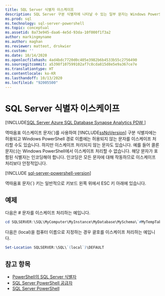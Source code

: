 ```yaml
---
title: SQL Server 식별자 이스케이프
description: SQL Server 구분 식별자에 나타날 수 있는 일부 문자는 Windows PowerShell 경로에서 지원되지 않습니다. 이 가운데 일부를 역따옴표 문자(`)로 이스케이프 처리하는 방법을 알아봅니다.
ms.prod: sql
ms.technology: sql-server-powershell
ms.topic: conceptual
ms.assetid: 8a73e945-daa6-4e5d-93da-10f000f1f3a2
author: markingmyname
ms.author: maghan
ms.reviewer: matteot, drskwier
ms.custom: ''
ms.date: 10/14/2020
ms.openlocfilehash: 4ad4bdc7720d0c405e3982b6b4533b55c2756490
ms.sourcegitcommit: a5398f107599102af7c8cda815d8e5e9a367ce7e
ms.translationtype: HT
ms.contentlocale: ko-KR
ms.lasthandoff: 10/13/2020
ms.locfileid: "92005500"
---
```

# <a name="escape-sql-server-identifiers"></a>SQL Server 식별자 이스케이프

[!INCLUDE[SQL Server Azure SQL Database Synapse Analytics PDW ](../includes/applies-to-version/sql-asdb-asdbmi-asa-pdw.md)]

역따옴표 이스케이프 문자(`)를 사용하여 [!INCLUDE[ssNoVersion](../includes/ssnoversion-md.md)] 구분 식별자에는 허용되고 Windows PowerShell 경로 이름에는 허용되지 않는 문자를 이스케이프 처리할 수도 있습니다. 하지만 이스케이프 처리되지 않는 문자도 있습니다. 예를 들어 콜론 문자(:)는 Windows PowerShell에서 이스케이프 처리할 수 없습니다. 해당 문자가 포함된 식별자는 인코딩해야 합니다. 인코딩은 모든 문자에 대해 작동하므로 이스케이프 처리보다 안정적입니다.  

[!INCLUDE [sql-server-powershell-version](../includes/sql-server-powershell-version.md)]

역따옴표 문자(`) 키는 일반적으로 키보드 왼쪽 위에서 ESC 키 아래에 있습니다.  

## <a name="examples"></a>예제

다음은 # 문자를 이스케이프 처리하는 예입니다.  

```powershell
cd SQLSERVER:\SQL\MyComputer\MyInstance\MyDatabase\MySchema\`#MyTempTable  
```

다음은 (local)을 컴퓨터 이름으로 지정하는 경우 괄호를 이스케이프 처리하는 예입니다.  

```powershell
Set-Location SQLSERVER:\SQL\`(local`)\DEFAULT  
```

## <a name="see-also"></a>참고 항목

- [PowerShell의 SQL Server 식별자](sql-server-identifiers-in-powershell.md)
- [SQL Server PowerShell 공급자](sql-server-powershell-provider.md)
- [SQL Server PowerShell](sql-server-powershell.md)
